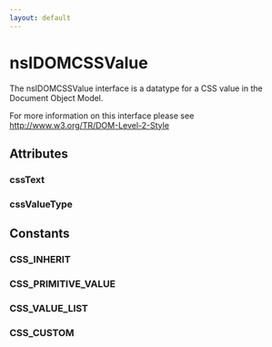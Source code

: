 ```yaml
---
layout: default
---
```


# nsIDOMCSSValue #

The nsIDOMCSSValue interface is a datatype for a CSS value in the
Document Object Model.

For more information on this interface please see
http://www.w3.org/TR/DOM-Level-2-Style


## Attributes ##

### cssText ###

### cssValueType ###

## Constants ##

### CSS_INHERIT ###

### CSS_PRIMITIVE_VALUE ###

### CSS_VALUE_LIST ###

### CSS_CUSTOM ###
